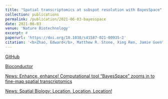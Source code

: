 ```yaml
---
title: "Spatial transcriptomics at subspot resolution with BayesSpace"
collection: publications
permalink: /publication/2021-06-03-bayesspace
date: 2021-06-03
venue: 'Nature Biotechnology'
excerpt: #
paperurl: 'https://doi.org/10.1038/s41587-021-00935-2'
citation: '<b>Zhao, Edward</b>, Matthew R. Stone, Xing Ren, Jamie Guenthoer, Kimberly S. Smythe, Thomas Pulliam, Stephen R. Williams, Cedric R. Uytingco, Sarah E. B. Taylor, Paul Nghiem, Jason H. Bielas, Raphael Gottardo. (2021). &quot;Spatial transcriptomics at subspot resolution with BayesSpace.&quot; <i>Nat. Biotechnol.</i> 39(11).'
---
```


[GitHub](https://github.com/edward130603/BayesSpace)

[Bioconductor](https://www.bioconductor.org/packages/release/bioc/html/BayesSpace.html)

[News: Enhance, enhance! Computational tool “BayesSpace” zooms in to fine-map spatial transcriptomics](https://www.fredhutch.org/en/news/spotlight/2022/03/ccg-zhao-naturebiotechnology.html)

[News: Spatial Biology: Location, Location, Location!](https://www.technologynetworks.com/proteomics/articles/spatial-biology-location-location-location-370156)
